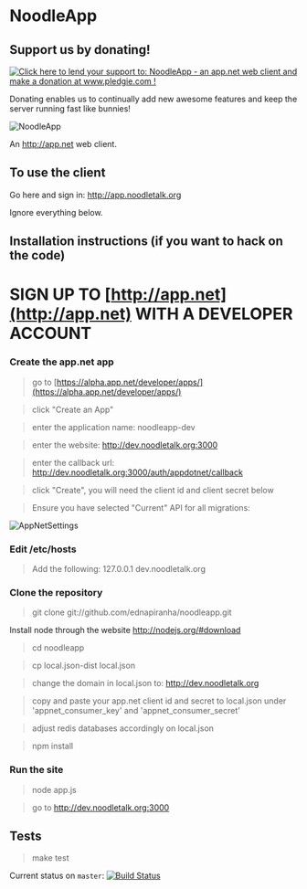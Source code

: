 # NoodleApp

## Support us by donating!

<a href='http://www.pledgie.com/campaigns/18407'><img alt='Click here to lend your support to: NoodleApp - an app.net web client and make a donation at www.pledgie.com !' src='http://www.pledgie.com/campaigns/18407.png?skin_name=chrome' border='0' /></a>

Donating enables us to continually add new awesome features and keep the server running fast like bunnies!

![NoodleApp](http://dl.dropbox.com/u/1913694/noodleapp/screen1.jpg)

An http://app.net web client.

## To use the client

Go here and sign in: http://app.noodletalk.org

Ignore everything below.

## Installation instructions (if you want to hack on the code)

# SIGN UP TO [http://app.net](http://app.net) WITH A DEVELOPER ACCOUNT

### Create the app.net app

> go to [https://alpha.app.net/developer/apps/](https://alpha.app.net/developer/apps/)

> click "Create an App"

> enter the application name: noodleapp-dev

> enter the website: http://dev.noodletalk.org:3000

> enter the callback url: http://dev.noodletalk.org:3000/auth/appdotnet/callback

> click "Create", you will need the client id and client secret below

> Ensure you have selected "Current" API for all migrations:

![AppNetSettings](http://i.pau.lk/Jwgz/Screen%20Shot%202012-10-05%20at%202.33.17%20PM.png)

### Edit /etc/hosts

> Add the following: 127.0.0.1 dev.noodletalk.org

### Clone the repository

> git clone git://github.com/ednapiranha/noodleapp.git

Install node through the website http://nodejs.org/#download

> cd noodleapp

> cp local.json-dist local.json

> change the domain in local.json to: http://dev.noodletalk.org

> copy and paste your app.net client id and secret to local.json under 'appnet_consumer_key' and 'appnet_consumer_secret'

> adjust redis databases accordingly on local.json

> npm install

### Run the site

> node app.js

> go to http://dev.noodletalk.org:3000

## Tests

> make test

Current status on `master`: [![Build Status](https://secure.travis-ci.org/ednapiranha/noodleapp.png?branch=master)](http://travis-ci.org/ednapiranha/noodleapp)
